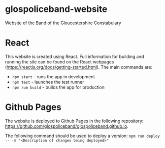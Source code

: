 # glospoliceband-website
Website of the Band of the Gloucestershire Constabulary

# React

This website is created using React. Full information for building and running the site can be found on the React webpages (https://reactjs.org/docs/getting-started.html). The main commands are:

* `npm start` - runs the app in development
* `npm test` - launches the test runner
* `npm run build` - builds the app for production

# Github Pages

The website is deployed to Github Pages in the following repository: https://github.com/glospoliceband/glospoliceband.github.io.

The following command should be used to deploy a version: `npm run deploy -- -m "<Description of changes being deployed>"`
